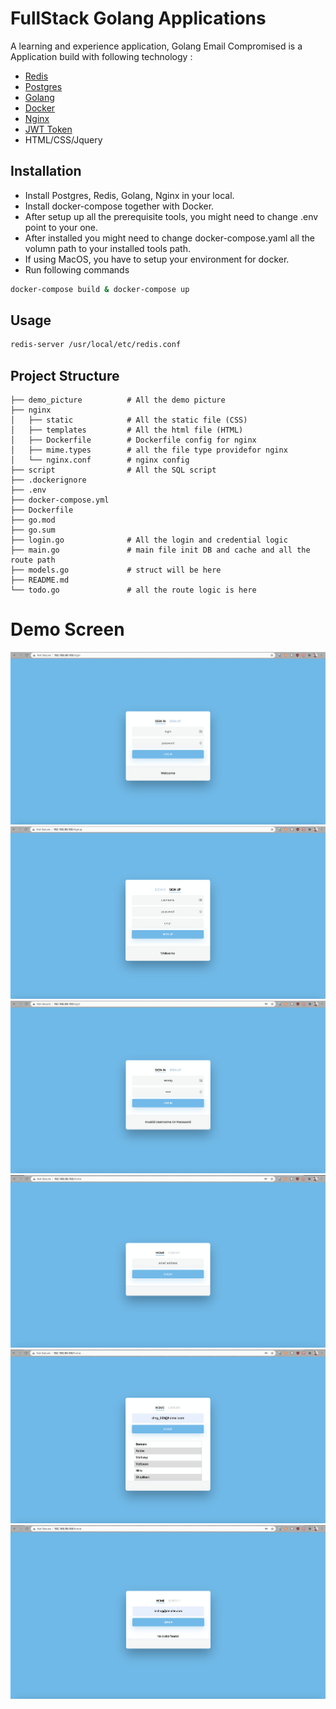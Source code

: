 # FullStack Golang Applications
A learning and experience application, Golang Email Compromised is a Application build with following technology :
- [Redis](https://redis.io/)
- [Postgres](https://www.postgresql.org/)
- [Golang](https://golang.org/)
- [Docker](https://www.docker.com/)
- [Nginx](https://www.nginx.com/)
- [JWT Token ](https://jwt.io/)
- HTML/CSS/Jquery

## Installation
- Install Postgres, Redis, Golang, Nginx in your local.
- Install docker-compose together with Docker.
- After setup up all the prerequisite tools, you might need to change .env point to your one.
- After installed you might need to change docker-compose.yaml all the volumn path to your installed tools path.
- If using MacOS, you have to setup your environment for docker.
- Run following commands 
```bash
docker-compose build & docker-compose up
```

## Usage
```bash
redis-server /usr/local/etc/redis.conf
```

## Project Structure
``` Project Strucutre
├── demo_picture          # All the demo picture
├── nginx                 
│   ├── static            # All the static file (CSS)
│   ├── templates         # All the html file (HTML)
│   ├── Dockerfile        # Dockerfile config for nginx
│   ├── mime.types        # all the file type providefor nginx
│   └── nginx.conf        # nginx config
├── script                # All the SQL script
├── .dockerignore         
├── .env                  
├── docker-compose.yml
├── Dockerfile
├── go.mod
├── go.sum
├── login.go              # All the login and credential logic
├── main.go               # main file init DB and cache and all the route path
├── models.go             # struct will be here
├── README.md
└── todo.go               # all the route logic is here
```

# Demo Screen
![alt text](./demo_picture/login_screen.png "Title")
![alt text](./demo_picture/signup_screen.png "Title")
![alt text](./demo_picture/invalid_screen.png "Title")
![alt text](./demo_picture/home_screen.png "Title")
![alt text](./demo_picture/data_response_screen.png "Title")
![alt text](./demo_picture/no_data_found_screen.png "Title")

